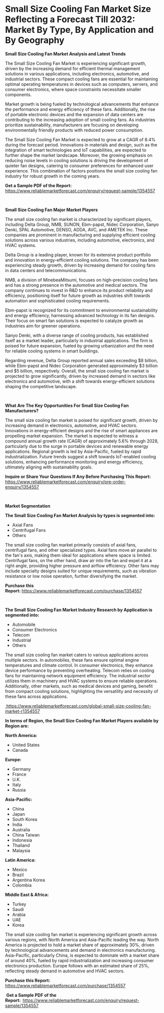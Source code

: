 <p><h1>Small Size Cooling Fan Market Size Reflecting a Forecast Till 2032: Market By Type, By Application and By Geography</h1></p><p><strong>Small Size Cooling Fan Market Analysis and Latest Trends</strong></p>
<p><p>The Small Size Cooling Fan Market is experiencing significant growth, driven by the increasing demand for efficient thermal management solutions in various applications, including electronics, automotive, and industrial sectors. These compact cooling fans are essential for maintaining optimal operating temperatures in devices such as computers, servers, and consumer electronics, where space constraints necessitate smaller components.</p><p>Market growth is being fueled by technological advancements that enhance the performance and energy efficiency of these fans. Additionally, the rise of portable electronic devices and the expansion of data centers are contributing to the increasing adoption of small cooling fans. As industries prioritize sustainability, manufacturers are focusing on developing environmentally friendly products with reduced power consumption.</p><p>The Small Size Cooling Fan Market is expected to grow at a CAGR of 8.4% during the forecast period. Innovations in materials and design, such as the integration of smart technologies and IoT capabilities, are expected to further shape the market landscape. Moreover, the growing emphasis on reducing noise levels in cooling solutions is driving the development of quieter fan designs, catering to consumer preferences for enhanced user experience. This combination of factors positions the small size cooling fan industry for robust growth in the coming years.</p></p>
<p><strong>Get a Sample PDF of the Report:&nbsp;</strong> <a href="https://www.reliablemarketforecast.com/enquiry/request-sample/1354557?utm_campaign=2932&utm_medium=2&utm_source=Github&utm_content=ia&utm_term=12042025&utm_id=small-size-cooling-fan">https://www.reliablemarketforecast.com/enquiry/request-sample/1354557</a></p>
<p>&nbsp;</p>
<p><strong>Small Size Cooling Fan Major Market Players</strong></p>
<p><p>The small size cooling fan market is characterized by significant players, including Delta Group, NMB, SUNON, Ebm-papst, Nidec Corporation, Sanyo Denki, SPAL Automotive, DENSO, ADDA, AVC, and AMETEK Inc. These companies are prominent in manufacturing and supplying efficient cooling solutions across various industries, including automotive, electronics, and HVAC systems.</p><p>Delta Group is a leading player, known for its extensive product portfolio and innovation in energy-efficient cooling solutions. The company has been experiencing steady growth, driven by increasing demand for cooling fans in data centers and telecommunications. </p><p>NMB, a division of MinebeaMitsumi, focuses on high-precision cooling fans and has a strong presence in the automotive and medical sectors. The company continues to invest in R&D to enhance its product reliability and efficiency, positioning itself for future growth as industries shift towards automation and sophisticated cooling requirements.</p><p>Ebm-papst is recognized for its commitment to environmental sustainability and energy efficiency, harnessing advanced technology in its fan designs. Their focus on smart fan solutions is expected to catalyze growth as industries aim for greener operations.</p><p>Sanyo Denki, with a diverse range of cooling products, has established itself as a market leader, particularly in industrial applications. The firm is poised for future expansion, fueled by growing urbanization and the need for reliable cooling systems in smart buildings.</p><p>Regarding revenue, Delta Group reported annual sales exceeding $8 billion, while Ebm-papst and Nidec Corporation generated approximately $3 billion and $5 billion, respectively. Overall, the small size cooling fan market is projected to grow significantly, driven by increased demand in sectors like electronics and automotive, with a shift towards energy-efficient solutions shaping the competitive landscape.</p></p>
<p>&nbsp;</p>
<p><strong>What Are The Key Opportunities For Small Size Cooling Fan Manufacturers?</strong></p>
<p><p>The small size cooling fan market is poised for significant growth, driven by increasing demand in electronics, automotive, and HVAC sectors. Innovations in energy-efficient designs and the rise of smart appliances are propelling market expansion. The market is expected to witness a compound annual growth rate (CAGR) of approximately 5.6% through 2028, particularly due to the surge in portable devices and renewable energy applications. Regional growth is led by Asia-Pacific, fueled by rapid industrialization. Future trends suggest a shift towards IoT-enabled cooling solutions, enhancing performance monitoring and energy efficiency, ultimately aligning with sustainability goals.</p></p>
<p><strong>Inquire or Share Your Questions If Any Before Purchasing This Report:</strong> <a href="https://www.reliablemarketforecast.com/enquiry/pre-order-enquiry/1354557?utm_campaign=2932&utm_medium=2&utm_source=Github&utm_content=ia&utm_term=12042025&utm_id=small-size-cooling-fan">https://www.reliablemarketforecast.com/enquiry/pre-order-enquiry/1354557</a></p>
<p>&nbsp;</p>
<p><strong>Market Segmentation</strong></p>
<p><strong>The Small Size Cooling Fan Market Analysis by types is segmented into:</strong></p>
<p><ul><li>Axial Fans</li><li>Centrifugal Fans</li><li>Others</li></ul></p>
<p><p>The small size cooling fan market primarily consists of axial fans, centrifugal fans, and other specialized types. Axial fans move air parallel to the fan's axis, making them ideal for applications where space is limited. Centrifugal fans, on the other hand, draw air into the fan and expel it at a right angle, providing higher pressure and airflow efficiency. Other fans may include specialty designs suited for unique requirements, such as vibration resistance or low noise operation, further diversifying the market.</p></p>
<p><strong>Purchase this Report:&nbsp;</strong><a href="https://www.reliablemarketforecast.com/purchase/1354557?utm_campaign=2932&utm_medium=2&utm_source=Github&utm_content=ia&utm_term=12042025&utm_id=small-size-cooling-fan">https://www.reliablemarketforecast.com/purchase/1354557</a></p>
<p>&nbsp;</p>
<p><strong>The Small Size Cooling Fan Market Industry Research by Application is segmented into:</strong></p>
<p><ul><li>Automobile</li><li>Consumer Electronics</li><li>Telecom</li><li>Industrial</li><li>Others</li></ul></p>
<p><p>The small size cooling fan market caters to various applications across multiple sectors. In automobiles, these fans ensure optimal engine temperatures and climate control. In consumer electronics, they enhance device performance by preventing overheating. Telecom relies on cooling fans for maintaining network equipment efficiency. The industrial sector utilizes them in machinery and HVAC systems to ensure reliable operations. Additionally, other markets, such as medical devices and gaming, benefit from compact cooling solutions, highlighting the versatility and necessity of these fans across applications.</p></p>
<p><a href="https://www.reliablemarketforecast.com/global-small-size-cooling-fan-market-r1354557?utm_campaign=2932&utm_medium=2&utm_source=Github&utm_content=ia&utm_term=12042025&utm_id=small-size-cooling-fan">&nbsp;https://www.reliablemarketforecast.com/global-small-size-cooling-fan-market-r1354557</a></p>
<p><strong>In terms of Region, the Small Size Cooling Fan Market Players available by Region are:</strong></p>
<p>
    <p> <strong> North America: </strong>
        <ul>
            <li>United States</li>
            <li>Canada</li>
        </ul>
        </p> 
    <p> <strong> Europe: </strong>
        <ul>
            <li>Germany</li>
            <li>France</li>
            <li>U.K.</li>
            <li>Italy</li>
            <li>Russia</li>
        </ul>
        </p> 
    <p> <strong> Asia-Pacific: </strong>
        <ul>
            <li>China</li>
            <li>Japan</li>
            <li>South Korea</li>
            <li>India</li>
            <li>Australia</li>
            <li>China Taiwan</li>
            <li>Indonesia</li>
            <li>Thailand</li>
            <li>Malaysia</li>
        </ul>
        </p> 
    <p> <strong> Latin America: </strong>
        <ul>
            <li>Mexico</li>
            <li>Brazil</li>
            <li>Argentina Korea</li>
            <li>Colombia</li>
        </ul>
        </p> 
    <p> <strong> Middle East & Africa: </strong>
        <ul>
            <li>Turkey</li>
            <li>Saudi</li>
            <li>Arabia</li>
            <li>UAE</li>
            <li>Korea</li>
        </ul>
    </p>
    </p>
<p><p>The small size cooling fan market is experiencing significant growth across various regions, with North America and Asia-Pacific leading the way. North America is projected to hold a market share of approximately 30%, driven by technological advancements and demand in electronics manufacturing. Asia-Pacific, particularly China, is expected to dominate with a market share of around 40%, fueled by rapid industrialization and increasing consumer electronics production. Europe follows with an estimated share of 25%, reflecting steady demand in automotive and HVAC sectors.</p></p>
<p><strong>Purchase this Report: </strong><a href="https://www.reliablemarketforecast.com/purchase/1354557?utm_campaign=2932&utm_medium=2&utm_source=Github&utm_content=ia&utm_term=12042025&utm_id=small-size-cooling-fan">https://www.reliablemarketforecast.com/purchase/1354557</a></p>
<p>&nbsp;<strong>Get a Sample PDF of the Report:&nbsp;&nbsp;</strong><a href="https://www.reliablemarketforecast.com/enquiry/request-sample/1354557?utm_campaign=2932&utm_medium=2&utm_source=Github&utm_content=ia&utm_term=12042025&utm_id=small-size-cooling-fan">https://www.reliablemarketforecast.com/enquiry/request-sample/1354557</a></p>
<p><strong></strong></p>
<p><p></p><p></p><p></p></p>